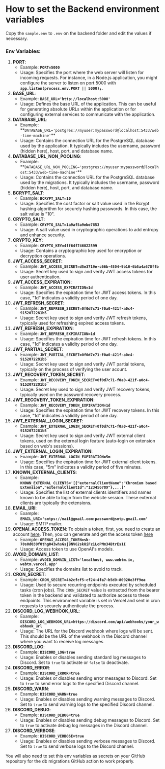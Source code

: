 # How to set the Backend environment variables

Copy the `sample.env` to `.env` on the backend folder and edit the values if necessary.

### Env Variables:

1. **PORT**:
   - Example: **`PORT=5000`**
   - Usage: Specifies the port where the web server will listen for incoming requests. For instance, in a Node.js application, you might configure the server to listen on port 5000 with **`app.listen(process.env.PORT || 5000);`**.
2. **BASE_URL**:
   - Example: **`BASE_URL='http://localhost:5000'`**
   - Usage: Defines the base URL of the application. This can be useful for generating absolute URLs within the application or for configuring external services to communicate with the application.
3. **DATABASE_URL**:
   - Example: \*\*`DATABASE_URL='postgres://myuser:mypassword@localhost:5433/web-time-machine'`\*\*
   - Usage: Contains the connection URL for the PostgreSQL database used by the application. It typically includes the username, password (hidden here), host, port, and database name.
4. **DATABASE_URL_NON_POOLING**:
   - Example: \*\*`DATABASE_URL_NON_POOLING='postgres://myuser:mypassword@localhost:5433/web-time-machine'`\*\*
   - Usage: Contains the connection URL for the PostgreSQL database used by the migrations. It typically includes the username, password (hidden here), host, port, and database name.
5. **BCRYPT_SALT**:
   - Example: **`BCRYPT_SALT=10`**
   - Usage: Specifies the cost factor or salt value used in the Bcrypt hashing algorithm for securely hashing passwords. In this case, the salt value is "10".
6. **CRYPTO_SALT**:
   - Example: **`CRYPTO_SALT=1a9af5a9ebe7853`**
   - Usage: A salt value used in cryptographic operations to add entropy and enhance security.
7. **CRYPTO_KEY**:
   - Example: **`CRYPTO_KEY=4ff64f746022599`**
   - Usage: Contains a cryptographic key used for encryption or decryption operations.
8. **JWT_ACCESS_SECRET**:
   - Example: **`JWT_ACCESS_SECRET=d5e3719e-c66b-4504-9b10-6b5a4a678ffb`**
   - Usage: Secret key used to sign and verify JWT access tokens for user authentication.
9. **JWT_ACCESS_EXPIRATION**:
   - Example: **`JWT_ACCESS_EXPIRATION=1d`**
   - Usage: Specifies the expiration time for JWT access tokens. In this case, "1d" indicates a validity period of one day.
10. **JWT_REFRESH_SECRET**:
    - Example: **`JWT_REFRESH_SECRET=0f0d7c71-f0a0-421f-a0c4-9152072281b5`**
    - Usage: Secret key used to sign and verify JWT refresh tokens, typically used for refreshing expired access tokens.
11. **JWT_REFRESH_EXPIRATION**:
    - Example: **`JWT_REFRESH_EXPIRATION=1d`**
    - Usage: Specifies the expiration time for JWT refresh tokens. In this case, "1d" indicates a validity period of one day.
12. **JWT_PARTIAL_SECRET**:
    - Example: **`JWT_PARTIAL_SECRET=0f0d7c71-f0a0-421f-a0c4-9152072281b5`**
    - Usage: Secret key used to sign and verify JWT partial tokens, typically on the process of verifying the user acount.
13. **JWT_RECOVERY_TOKEN_SECRET**:
    - Example: **`JWT_RECOVERY_TOKEN_SECRET=0f0d7c71-f0a0-421f-a0c4-9152072281b5`**
    - Usage: Secret key used to sign and verify JWT recovery tokens, typically used on the password recovery process.
14. **JWT_RECOVERY_TOKEN_EXPIRATION**:
    - Example: **`JWT_RECOVERY_TOKEN_EXPIRATION=1d`**
    - Usage: Specifies the expiration time for JWT recovery tokens. In this case, "1d" indicates a validity period of one day.
15. **JWT_EXTERNAL_LOGIN_SECRET**:
    - Example: **`JWT_EXTERNAL_LOGIN_SECRET=0f0d7c71-f0a0-421f-a0c4-9152072281b5`**
    - Usage: Secret key used to sign and verify JWT external client tokens, used on the external login feature (auto-login on extension based on web's sessions).
16. **JWT_EXTERNAL_LOGIN_EXPIRATION**:
    - Example: **`JWT_EXTERNAL_LOGIN_EXPIRATION=5m`**
    - Usage: Specifies the expiration time for JWT external client tokens. In this case, "5m" indicates a validity period of five minutes.
17. **KNOWN_EXTERNAL_CLIENTS**:
    - Example: **`KNOWN_EXTERNAL_CLIENTS='[{"externalClientName":"Chromium based Extension","externalClientId":"123456789"},...]'`**
    - Usage: Specifies the list of external clients identifiers and names known to be able to login from the website session. These external clients are typically the extensions.
18. **EMAIL_URI**:
    - Example: **`EMAIL_URI='smtps://mail@gmail.com:password@smtp.gmail.com'`**
    - Usage: SMTP mailer.
19. **OPENAI_ACCESS_TOKEN**: To obtain a token, first, you need to create an account [here](https://auth0.openai.com/u/signup/identifier?state=hKFo2SBMLTJkWUFpa2dVWlBrTDdrTjdxbEp2ZGt6RmZBakdvbKFur3VuaXZlcnNhbC1sb2dpbqN0aWTZIEhleHE1SGYzQkdpMjhDM3d3dnFVZERmamF6TVpTMEpGo2NpZNkgRFJpdnNubTJNdTQyVDNLT3BxZHR3QjNOWXZpSFl6d0Q). Then, you can generate and get the access token [here](https://platform.openai.com/account/api-keys)
    - Example: **`OPENAI_ACCESS_TOKEN=sk-70s0d030f0thg043whsGsjBNV62skUiFz1LoPMm34BtrEs1I`**
    - Usage: Access token to use OpenAI's models.
20. **AVOID_DOMAIN_LIST**:
    - Example: **`AVOID_DOMAIN_LIST='localhost, www.webtm.io, webtm.vercel.app'`**
    - Usage: Specifies the domains list to avoid to track.
21. **CRON_SECRET**:
    - Example: **`CRON_SECRET=4b2cfcf5-cf24-4fa7-b5d0-80920e3ff9ea`**
    - Usage: Used to secure recurring endpoints executed by scheduled tasks (cron jobs). The `CRON_SECRET` value is extracted from the bearer token in the backend and validated to authorize access to these endpoints. This environment variable is set in Vercel and sent in cron requests to securely authenticate the process.
22. **DISCORD_LOG_WEBHOOK_URL**:
    - Example: **`DISCORD_LOG_WEBHOOK_URL=https://discord.com/api/webhooks/your_webhook_url`**
    - Usage: The URL for the Discord webhook where logs will be sent. This should be the URL of the webhook in the Discord channel where you want to receive log messages.
23. **DISCORD_LOG**:
    - Example: **`DISCORD_LOG=true`**
    - Usage: Enables or disables sending standard log messages to Discord. Set to `true` to activate or `false` to deactivate.
24. **DISCORD_ERROR**:
    - Example: **`DISCORD_ERROR=true`**
    - Usage: Enables or disables sending error messages to Discord. Set to `true` to send error logs to the specified Discord channel.
25. **DISCORD_WARN**:
    - Example: **`DISCORD_WARN=true`**
    - Usage: Enables or disables sending warning messages to Discord. Set to `true` to send warning logs to the specified Discord channel.
26. **DISCORD_DEBUG**:
    - Example: **`DISCORD_DEBUG=true`**
    - Usage: Enables or disables sending debug messages to Discord. Set to `true` to activate debug log messages in the Discord channel.
27. **DISCORD_VERBOSE**:
    - Example: **`DISCORD_VERBOSE=true`**
    - Usage: Enables or disables sending verbose messages to Discord. Set to `true` to send verbose logs to the Discord channel.

You will also need to set this env variables as secrets on your GitHub repository for the db migrations GitHub action to work properly.
